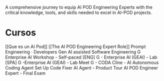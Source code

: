
A comprehensive journey to equip AI POD Engineering Experts with the critical knowledge, tools, and skills needed to excel in AI-POD projects.

# Cursos
[[Que es un AI Pod]]
[[The AI POD Engineering Expert Role]]
Prompt Engineering · Developers
Gen AI assisted Software Engineering
G Enterprise AI Workshop - Self-paced
[ENG]  G - Enterprise AI (GEAI) - Lab
[SPA]  G -Enterprise AI (GEAI) - Lab
Meet G - CODA
Cline - AI Autonomous Coding Agent Set Up
Code Fixer AI Agent - Product Tour
AI POD Engineer Expert - Final Exam